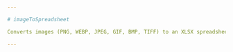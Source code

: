 ```yaml
---

# imageToSpreadsheet

Converts images (PNG, WEBP, JPEG, GIF, BMP, TIFF) to an XLSX spreadsheet (`output.xlsx`). A small side project; issues and PRs are welcome but may not be addressed.

---
```

